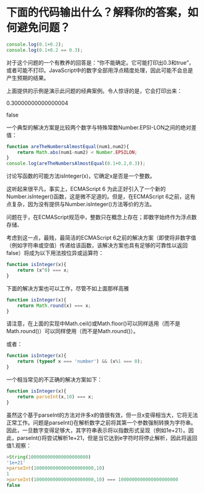 # 下面的代码输出什么？解释你的答案，如何避免问题？

```js
console.log(0.1+0.2);
console.log(0.1+0.2 == 0.3);
```

对于这个问题的一个有教养的回答是：“你不能确定。它可能打印出0.3和true”，或者可能不打印。JavaScript中的数字全部用浮点精度处理，因此可能不会总是产生预期的结果。

上面提供的示例是演示此问题的经典案例。令人惊讶的是，它会打印出来：

0.30000000000000004

false

一个典型的解决方案是比较两个数字与特殊常数Number.EPSI-LON之间的绝对差值：

```js
function areTheNumbersAlmostEqual(num1,num2){
    return Math.abs(num1-num2) < Number.EPSILON;
}
console.log(areTheNumbersAlmostEqual(0.1+0.2,0.3));
```

讨论写函数的可能方法isInteger(x)，它确定x是否是一个整数。

这听起来很平凡，事实上，ECMAScript 6 为此正好引入了一个新的Number.isInteger()函数，这是微不足道的。但是，在ECMAScript 6之前，这有点复杂，因为没有提供与Number.isInteger()方法等价的方法。

问题在于，在ECMAScript规范中，整数只在概念上存在；即数字始终作为浮点数存储、

考虑到这一点，最贱，最简洁的ECMAScript 6之前的解决方案（即使将非数字值（例如字符串或空值）传递给该函数，该解决方案也具有足够的可靠性以返回false）将成为以下用法按位异或运算符：

```js
function isInteger(x){
    return (x^0) === x;
}
```

下面的解决方案也可以工作，尽管不如上面那样高雅

```js
function isInteger(x){
    return Math.round(x) === x;
}
```

请注意，在上面的实现中Math.ceil()或Math.floor()可以同样适用（而不是Math.round()）可以同样使用（而不是Math.round()）。

或者：

```js
function isInteger(x){
    return (typeof x === 'number') && (x%1 === 0);
}
```

一个相当常见的不正确的解决方案如下：

```js
function isInteger(x){
    return parseInt(x,10) === x;
}
```

虽然这个基于parseInt的方法对许多x的值很有效，但一旦x变得相当大，它将无法正常工作。问题是parseInt()在解析数字之前将其第一个参数强制转换为字符串。因此，一旦数字变得足够大，其字符串表示将以指数形式呈现（例如1e+21）。因此，parseInt()将尝试解析1e+21，但是当它达到e字符时将停止解析，因此将返回值1.观察：

```js
>String(1000000000000000000000)
'1e+21'
>parseInt(1000000000000000000000,10)
1
>parseInt(1000000000000000000000,10) === 1000000000000000000000
false
```

